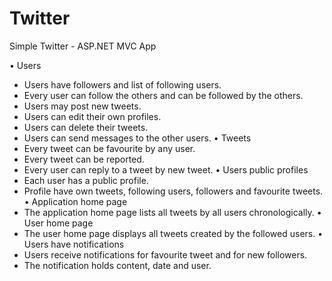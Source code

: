 # Twitter
Simple Twitter - ASP.NET MVC App

•	Users
-	Users have followers and list of following users.
-	Every user can follow the others and can be followed by the others.
-	Users may post new tweets.
-	Users can edit their own profiles.
-	Users can delete their tweets.
-	Users can send messages to the other users.
•	Tweets
-	Every tweet can be favourite by any user.
-	Every tweet can be reported.
-	Every user can reply to a tweet by new tweet.
•	Users public profiles
-	Each user has a public profile.
-	Profile have own tweets, following users, followers and favourite tweets. 
•	Application home page
-	The application home page lists all tweets by all users chronologically. 
•	User home page
-	The user home page displays all tweets created by the followed users. 
•	Users have notifications
-	Users receive notifications for favourite tweet and for new followers.
-	The notification holds content, date and user.

